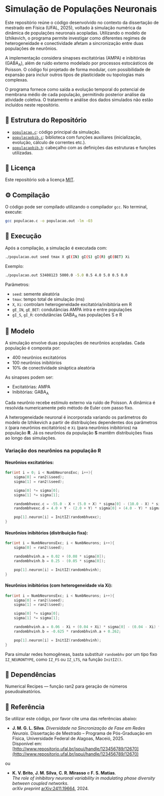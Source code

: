 # Simulação de Populações Neuronais

Este repositório reúne o código desenvolvido no contexto da dissertação de mestrado em Física (UFAL, 2025), voltado à simulação numérica da dinâmica de populações neuronais acopladas. Utilizando o modelo de Izhikevich, o programa permite investigar como diferentes regimes de heterogeneidade e conectividade afetam a sincronização entre duas populações de neurônios.

A implementação considera sinapses excitatórias (AMPA) e inibitórias (GABA<sub>A</sub>), além de ruído externo modelado por processos estocásticos de Poisson. O código foi projetado de forma modular, com possibilidade de expansão para incluir outros tipos de plasticidade ou topologias mais complexas.

O programa fornece como saída a evolução temporal do potencial de membrana médio de cada população, permitindo posterior análise da atividade coletiva. O tratamento e análise dos dados simulados não estão incluídos neste repositório.

## 📁 Estrutura do Repositório

- [`populacao.c`](./populacao.c): código principal da simulação.
- [`populacaobib.c`](./populacaobib.c): biblioteca com funções auxiliares (inicialização, evolução, cálculo de correntes etc.).
- [`populacaobib.h`](./populacaobib.h): cabeçalho com as definições das estruturas e funções utilizadas.

## 🔐 Licença

Este repositório sob a licença [MIT](./LICENSE).

## ⚙️ Compilação

O código pode ser compilado utilizando o compilador `gcc`. No terminal, execute:

```bash
gcc populacao.c -o populacao.out -lm -O3
```

## 🚀 Execução
Após a compilação, a simulação é executada com:

```bash
./populacao.out seed tmax X gE(IN) gI(S) gI(R) gE(BET) Xi
```
Exemplo:

```bash
./populacao.out 53408123 5000.0 -5.0 0.5 4.0 5.0 0.5 0.0
```
Parâmetros:

- `seed`: semente aleatória
- `tmax`: tempo total de simulação (ms)
- `X`, `Xi`: controlam heterogeneidade excitatória/inibitória em R
- `gE_IN`, `gE_BET`: condutâncias AMPA intra e entre populações
- `gI_S`, `gI_R`: condutâncias GABA<sub>A</sub> nas populações S e R

## 🧠 Modelo

A simulação envolve duas populações de neurônios acopladas. Cada população é composta por:

- 400 neurônios excitatórios
- 100 neurônios inibitórios
- 10% de conectividade sináptica aleatória

As sinapses podem ser:
- Excitatórias: AMPA
- Inibitórias: GABA<sub>A</sub>

Cada neurônio recebe estímulo externo via ruído de Poisson. A dinâmica é resolvida numericamente pelo método de Euler com passo fixo.

A heterogeneidade neuronal é incorporada variando os parâmetros do modelo de Izhikevich a partir de distribuições dependentes dos parâmetros `X` (para neurônios excitatórios) e `Xi` (para neurônios inibitórios) na população **R**. Já os neurônios da população **S** mantêm distribuições fixas ao longo das simulações.

### Variação dos neurônios na população R

#### Neurônios excitatórios:
```c
for(int i = 0; i < NumbNeuronsExc; i++){
    sigma[0] = ran2(&seed);
    sigma[1] = ran2(&seed);

    sigma[0] *= sigma[0];
    sigma[1] *= sigma[1];

    randombhvexc.c = -55.0 - X + (5.0 + X) * sigma[0] - (10.0 - X) * sigma[1];
    randombhvexc.d = 4.0 + Y - (2.0 + Y) * sigma[0] + (4.0 - Y) * sigma[1];

    pop[1].neuron[i] = InitIZ(randombhvexc);
}
```

#### Neurônios inibitórios (distribuição fixa):
```c
for(int i = NumbNeuronsExc; i < NumbNeurons; i++){
    sigma[0] = ran2(&seed);

    randombhvinh.a = 0.02 + (0.08 * sigma[0]);
    randombhvinh.b = 0.25 - (0.05 * sigma[0]);

    pop[1].neuron[i] = InitIZ(randombhvinh);
}
```

#### Neurônios inibitórios (com heterogeneidade via Xi):
```c
for(int i = NumbNeuronsExc; i < NumbNeurons; i++){
    sigma[0] = ran2(&seed);
    sigma[1] = ran2(&seed);

    sigma[0] *= sigma[0];
    sigma[1] *= sigma[1];

    randombhvinh.a = 0.06 - Xi + (0.04 + Xi) * sigma[0] - (0.04 - Xi) * sigma[1];
    randombhvinh.b = -0.625 * randombhvinh.a + 0.262;

    pop[1].neuron[i] = InitIZ(randombhvinh);
}
```

Para simular redes homogêneas, basta substituir `randombhv` por um tipo fixo `IZ_NEURONTYPE`, como `IZ_FS` ou `IZ_LTS`, na função `InitIZ()`.


<!--
## 🔍 Análise
As análises dos dados de saída podem ser feitas com os scripts em Python fornecidos no diretório scripts/.

Exemplo: Detecção de picos de atividade
```python
def get_tspike(filename):
    # Lê o arquivo com dados do potencial médio e detecta os instantes de pico
```
Exemplo: Cálculo de defasagem (tau)
```python
def tau_calculate(tspike, NumbSpike):
    # Calcula o atraso entre as populações baseado nos tempos de disparo
```
-->
## 📎 Dependências
Numerical Recipes — função ran2 para geração de números pseudoaleatórios.

## 🔗 Referência

Se utilizar este código, por favor cite uma das referências abaixo:

- **J. M. G. L. Silva**. *Diversidade na Sincronização de Fase em Redes Neurais*. Dissertação de Mestrado – Programa de Pós-Graduação em Física, Universidade Federal de Alagoas, Maceió, 2025.  
  Disponível em: [http://www.repositorio.ufal.br/jspui/handle/123456789/12670](http://www.repositorio.ufal.br/jspui/handle/123456789/12670)  
  <!-- Atualize o link do repositório após a publicação oficial -->

ou

- **K. V. Brito**, **J. M. Silva**, **C. R. Mirasso** e **F. S. Matias**.  
  *The role of inhibitory neuronal variability in modulating phase diversity between coupled networks*.  
  *arXiv preprint* [arXiv:2411.19664](https://arxiv.org/abs/2411.19664), 2024.

